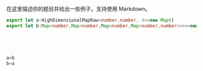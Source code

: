 在这里描述你的题目并给出一些例子。支持使用 Markdown。
```ts
export let a:HighDimensionalMapRaw<number,number, 4>=new Map()
export let b:Map<number,Map<number,Map<number,Map<number,number>>>>=new Map()





a=b
b=a

```
